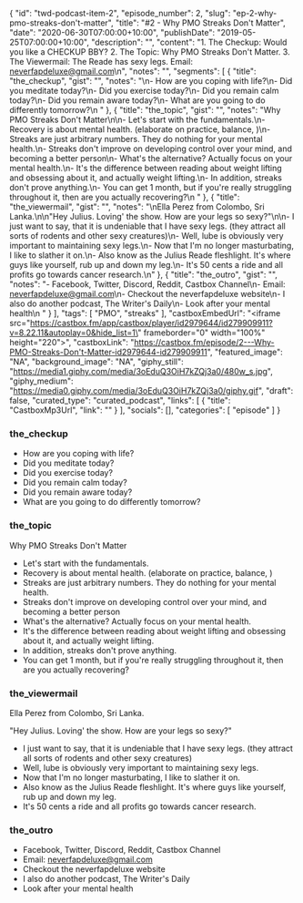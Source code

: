 {
	"id": "twd-podcast-item-2",
	"episode_number": 2,
	"slug": "ep-2-why-pmo-streaks-don't-matter",
	"title": "#2 - Why PMO Streaks Don't Matter",
	"date": "2020-06-30T07:00:00+10:00",
	"publishDate": "2019-05-25T07:00:00+10:00",
	"description": "",
	"content": "1. The Checkup: Would you like a CHECKUP BBY? 2. The Topic: Why PMO Streaks Don't Matter. 3. The Viewermail: The Reade has sexy legs. Email: neverfapdeluxe@gmail.com\n",
	"notes": "",
	"segments": [
		{
			"title": "the_checkup",
			"gist": "",
			"notes": "\n- How are you coping with life?\n- Did you meditate today?\n- Did you exercise today?\n- Did you remain calm today?\n- Did you remain aware today?\n- What are you going to do differently tomorrow?\n      "
		},
		{
			"title": "the_topic",
			"gist": "",
			"notes": "Why PMO Streaks Don't Matter\n\n- Let's start with the fundamentals.\n- Recovery is about mental health. (elaborate on practice, balance, )\n- Streaks are just arbitrary numbers. They do nothing for your mental health.\n- Streaks don't improve on developing control over your mind, and becoming a better person\n- What's the alternative? Actually focus on your mental health.\n- It's the difference between reading about weight lifting and obsessing about it, and actually weight lifting.\n- In addition, streaks don't prove anything.\n- You can get 1 month, but if you're really struggling throughout it, then are you actually recovering?\n      "
		},
		{
			"title": "the_viewermail",
			"gist": "",
			"notes": "\nElla Perez from Colombo, Sri Lanka.\n\n\"Hey Julius. Loving' the show. How are your legs so sexy?\"\n\n- I just want to say, that it is undeniable that I have sexy legs. (they attract all sorts of rodents and other sexy creatures)\n- Well, lube is obviously very important to maintaining sexy legs.\n- Now that I'm no longer masturbating, I like to slather it on.\n- Also know as the Julius Reade fleshlight. It's where guys like yourself, rub up and down my leg.\n- It's 50 cents a ride and all profits go towards cancer research.\n"
		},
		{
			"title": "the_outro",
			"gist": "",
			"notes": "- Facebook, Twitter, Discord, Reddit, Castbox Channel\n- Email: neverfapdeluxe@gmail.com\n- Checkout the neverfapdeluxe website\n- I also do another podcast, The Writer's Daily\n- Look after your mental health\n      "
		}
	],
	"tags": [
		"PMO",
		"streaks"
	],
	"castboxEmbedUrl": "<iframe src=\"https://castbox.fm/app/castbox/player/id2979644/id279909911?v=8.22.11&autoplay=0&hide_list=1\" frameborder=\"0\" width=\"100%\" height=\"220\"></iframe>",
	"castboxLink": "https://castbox.fm/episode/2---Why-PMO-Streaks-Don't-Matter-id2979644-id279909911",
	"featured_image": "NA",
	"background_image": "NA",
	"giphy_still": "https://media1.giphy.com/media/3oEduQ3OiH7kZQj3a0/480w_s.jpg",
	"giphy_medium": "https://media0.giphy.com/media/3oEduQ3OiH7kZQj3a0/giphy.gif",
	"draft": false,
	"curated_type": "curated_podcast",
	"links": [
		{
			"title": "CastboxMp3Url",
			"link": ""
		}
	],
	"socials": [],
	"categories": [
		"episode"
	]
}

### the_checkup


- How are you coping with life?
- Did you meditate today?
- Did you exercise today?
- Did you remain calm today?
- Did you remain aware today?
- What are you going to do differently tomorrow?
      
### the_topic

Why PMO Streaks Don't Matter

- Let's start with the fundamentals.
- Recovery is about mental health. (elaborate on practice, balance, )
- Streaks are just arbitrary numbers. They do nothing for your mental health.
- Streaks don't improve on developing control over your mind, and becoming a better person
- What's the alternative? Actually focus on your mental health.
- It's the difference between reading about weight lifting and obsessing about it, and actually weight lifting.
- In addition, streaks don't prove anything.
- You can get 1 month, but if you're really struggling throughout it, then are you actually recovering?
      
### the_viewermail


Ella Perez from Colombo, Sri Lanka.

"Hey Julius. Loving' the show. How are your legs so sexy?"

- I just want to say, that it is undeniable that I have sexy legs. (they attract all sorts of rodents and other sexy creatures)
- Well, lube is obviously very important to maintaining sexy legs.
- Now that I'm no longer masturbating, I like to slather it on.
- Also know as the Julius Reade fleshlight. It's where guys like yourself, rub up and down my leg.
- It's 50 cents a ride and all profits go towards cancer research.

### the_outro

- Facebook, Twitter, Discord, Reddit, Castbox Channel
- Email: neverfapdeluxe@gmail.com
- Checkout the neverfapdeluxe website
- I also do another podcast, The Writer's Daily
- Look after your mental health
      
